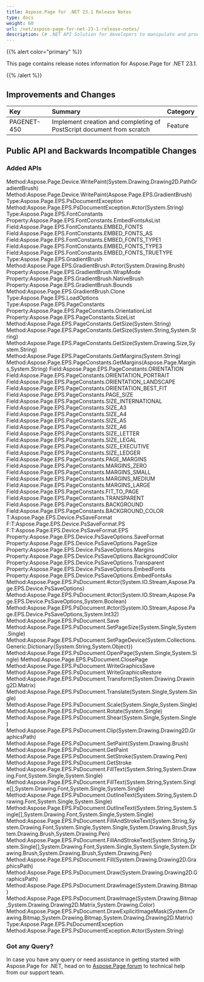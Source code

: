 ```yaml
---
title: Aspose.Page for .NET 23.1 Release Notes
type: docs
weight: 60
url: /net/aspose-page-for-net-23-1-release-notes/
description: C# .NET API Solution for developers to manipulate and process PS, EPS, and XPS files. Release Notes of Aspose.Page API solution for .NET | Release 2023.01
---
```


{{% alert color="primary" %}}

This page contains release notes information for Aspose.Page for .NET 23.1.

{{% /alert %}}
## **Improvements and Changes**

|**Key**|**Summary**|**Category**|
| :- | :- | :- |
|PAGENET-450|Implement creation and completing of PostScript document from scratch|Feature|
 ## **Public API and Backwards Incompatible Changes**
### **Added APIs**
Method:Aspose.Page.Device.WritePaint(System.Drawing.Drawing2D.PathGradientBrush)
Method:Aspose.Page.Device.WritePaint(Aspose.Page.EPS.GradientBrush)
Type:Aspose.Page.EPS.PsDocumentException
Method:Aspose.Page.EPS.PsDocumentException.#ctor(System.String)
Type:Aspose.Page.EPS.FontConstants
Property:Aspose.Page.EPS.FontConstants.EmbedFontsAsList
Field:Aspose.Page.EPS.FontConstants.EMBED_FONTS
Field:Aspose.Page.EPS.FontConstants.EMBED_FONTS_AS
Field:Aspose.Page.EPS.FontConstants.EMBED_FONTS_TYPE1
Field:Aspose.Page.EPS.FontConstants.EMBED_FONTS_TYPE3
Field:Aspose.Page.EPS.FontConstants.EMBED_FONTS_TRUETYPE
Type:Aspose.Page.EPS.GradientBrush
Method:Aspose.Page.EPS.GradientBrush.#ctor(System.Drawing.Brush)
Property:Aspose.Page.EPS.GradientBrush.WrapMode
Property:Aspose.Page.EPS.GradientBrush.NativeBrush
Property:Aspose.Page.EPS.GradientBrush.Bounds
Method:Aspose.Page.EPS.GradientBrush.Clone
Type:Aspose.Page.EPS.LoadOptions
Type:Aspose.Page.EPS.PageConstants
Property:Aspose.Page.EPS.PageConstants.OrientationList
Property:Aspose.Page.EPS.PageConstants.SizeList
Method:Aspose.Page.EPS.PageConstants.GetSize(System.String)
Method:Aspose.Page.EPS.PageConstants.GetSize(System.String,System.String)
Method:Aspose.Page.EPS.PageConstants.GetSize(System.Drawing.Size,System.String)
Method:Aspose.Page.EPS.PageConstants.GetMargins(System.String)
Method:Aspose.Page.EPS.PageConstants.GetMargins(Aspose.Page.Margins,System.String)
Field:Aspose.Page.EPS.PageConstants.ORIENTATION
Field:Aspose.Page.EPS.PageConstants.ORIENTATION_PORTRAIT
Field:Aspose.Page.EPS.PageConstants.ORIENTATION_LANDSCAPE
Field:Aspose.Page.EPS.PageConstants.ORIENTATION_BEST_FIT
Field:Aspose.Page.EPS.PageConstants.PAGE_SIZE
Field:Aspose.Page.EPS.PageConstants.SIZE_INTERNATIONAL
Field:Aspose.Page.EPS.PageConstants.SIZE_A3
Field:Aspose.Page.EPS.PageConstants.SIZE_A4
Field:Aspose.Page.EPS.PageConstants.SIZE_A5
Field:Aspose.Page.EPS.PageConstants.SIZE_A6
Field:Aspose.Page.EPS.PageConstants.SIZE_LETTER
Field:Aspose.Page.EPS.PageConstants.SIZE_LEGAL
Field:Aspose.Page.EPS.PageConstants.SIZE_EXECUTIVE
Field:Aspose.Page.EPS.PageConstants.SIZE_LEDGER
Field:Aspose.Page.EPS.PageConstants.PAGE_MARGINS
Field:Aspose.Page.EPS.PageConstants.MARGINS_ZERO
Field:Aspose.Page.EPS.PageConstants.MARGINS_SMALL
Field:Aspose.Page.EPS.PageConstants.MARGINS_MEDIUM
Field:Aspose.Page.EPS.PageConstants.MARGINS_LARGE
Field:Aspose.Page.EPS.PageConstants.FIT_TO_PAGE
Field:Aspose.Page.EPS.PageConstants.TRANSPARENT
Field:Aspose.Page.EPS.PageConstants.BACKGROUND
Field:Aspose.Page.EPS.PageConstants.BACKGROUND_COLOR
T:Aspose.Page.EPS.Device.PsSaveFormat
F:T:Aspose.Page.EPS.Device.PsSaveFormat.PS
F:T:Aspose.Page.EPS.Device.PsSaveFormat.EPS
Property:Aspose.Page.EPS.Device.PsSaveOptions.SaveFormat
Property:Aspose.Page.EPS.Device.PsSaveOptions.PageSize
Property:Aspose.Page.EPS.Device.PsSaveOptions.Margins
Property:Aspose.Page.EPS.Device.PsSaveOptions.BackgroundColor
Property:Aspose.Page.EPS.Device.PsSaveOptions.Transparent
Property:Aspose.Page.EPS.Device.PsSaveOptions.EmbedFonts
Property:Aspose.Page.EPS.Device.PsSaveOptions.EmbedFontsAs
Method:Aspose.Page.EPS.PsDocument.#ctor(System.IO.Stream,Aspose.Page.EPS.Device.PsSaveOptions)
Method:Aspose.Page.EPS.PsDocument.#ctor(System.IO.Stream,Aspose.Page.EPS.Device.PsSaveOptions,System.Boolean)
Method:Aspose.Page.EPS.PsDocument.#ctor(System.IO.Stream,Aspose.Page.EPS.Device.PsSaveOptions,System.Int32)
Method:Aspose.Page.EPS.PsDocument.Save
Method:Aspose.Page.EPS.PsDocument.SetPageSize(System.Single,System.Single)
Method:Aspose.Page.EPS.PsDocument.SetPageDevice(System.Collections.Generic.Dictionary{System.String,System.Object})
Method:Aspose.Page.EPS.PsDocument.OpenPage(System.Single,System.Single)
Method:Aspose.Page.EPS.PsDocument.ClosePage
Method:Aspose.Page.EPS.PsDocument.WriteGraphicsSave
Method:Aspose.Page.EPS.PsDocument.WriteGraphicsRestore
Method:Aspose.Page.EPS.PsDocument.Transform(System.Drawing.Drawing2D.Matrix)
Method:Aspose.Page.EPS.PsDocument.Translate(System.Single,System.Single)
Method:Aspose.Page.EPS.PsDocument.Scale(System.Single,System.Single)
Method:Aspose.Page.EPS.PsDocument.Rotate(System.Single)
Method:Aspose.Page.EPS.PsDocument.Shear(System.Single,System.Single)
Method:Aspose.Page.EPS.PsDocument.Clip(System.Drawing.Drawing2D.GraphicsPath)
Method:Aspose.Page.EPS.PsDocument.SetPaint(System.Drawing.Brush)
Method:Aspose.Page.EPS.PsDocument.GetPaint
Method:Aspose.Page.EPS.PsDocument.SetStroke(System.Drawing.Pen)
Method:Aspose.Page.EPS.PsDocument.GetStroke
Method:Aspose.Page.EPS.PsDocument.FillText(System.String,System.Drawing.Font,System.Single,System.Single)
Method:Aspose.Page.EPS.PsDocument.FillText(System.String,System.Single[],System.Drawing.Font,System.Single,System.Single)
Method:Aspose.Page.EPS.PsDocument.OutlineText(System.String,System.Drawing.Font,System.Single,System.Single)
Method:Aspose.Page.EPS.PsDocument.OutlineText(System.String,System.Single[],System.Drawing.Font,System.Single,System.Single)
Method:Aspose.Page.EPS.PsDocument.FillAndStrokeText(System.String,System.Drawing.Font,System.Single,System.Single,System.Drawing.Brush,System.Drawing.Brush,System.Drawing.Pen)
Method:Aspose.Page.EPS.PsDocument.FillAndStrokeText(System.String,System.Single[],System.Drawing.Font,System.Single,System.Single,System.Drawing.Brush,System.Drawing.Brush,System.Drawing.Pen)
Method:Aspose.Page.EPS.PsDocument.Fill(System.Drawing.Drawing2D.GraphicsPath)
Method:Aspose.Page.EPS.PsDocument.Draw(System.Drawing.Drawing2D.GraphicsPath)
Method:Aspose.Page.EPS.PsDocument.DrawImage(System.Drawing.Bitmap)
Method:Aspose.Page.EPS.PsDocument.DrawImage(System.Drawing.Bitmap,System.Drawing.Drawing2D.Matrix,System.Drawing.Color)
Method:Aspose.Page.EPS.PsDocument.DrawExplicitImageMask(System.Drawing.Bitmap,System.Drawing.Bitmap,System.Drawing.Drawing2D.Matrix)
Type:Aspose.Page.EPS.PsDocumentException
Method:Aspose.Page.EPS.PsDocumentException.#ctor(System.String)
### **Got any Query?**
In case you have any query or need assistance in getting started with Aspose.Page for .NET, head on to [Aspose.Page forum](https://forum.aspose.com/c/page/39) to technical help from our support team.
